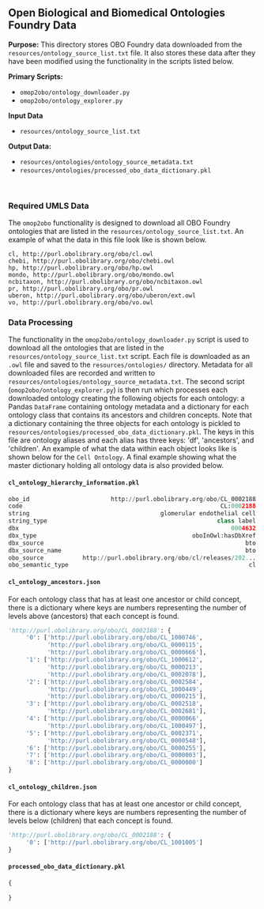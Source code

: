 
## Open Biological and Biomedical Ontologies Foundry Data  

**Purpose:** This directory stores OBO Foundry data downloaded from the `resources/ontology_source_list.txt` file. It
also stores these data after they have been modified using the functionality in the scripts listed below.

**Primary Scripts:**  
- `omop2obo/ontology_downloader.py`  
- `omop2obo/ontology_explorer.py`

**Input Data**  
- `resources/ontology_source_list.txt`

**Output Data:**  
- `resources/ontologies/ontology_source_metadata.txt`
- `resources/ontologies/processed_obo_data_dictionary.pkl`

 
<br>

### Required UMLS Data  
The `omop2obo` functionality is designed to download all OBO Foundry ontologies that are listed in the
`resources/ontology_source_list.txt`. An example of what the data in this file look like is shown below.

```text
cl, http://purl.obolibrary.org/obo/cl.owl
chebi, http://purl.obolibrary.org/obo/chebi.owl
hp, http://purl.obolibrary.org/obo/hp.owl
mondo, http://purl.obolibrary.org/obo/mondo.owl
ncbitaxon, http://purl.obolibrary.org/obo/ncbitaxon.owl
pr, http://purl.obolibrary.org/obo/pr.owl
uberon, http://purl.obolibrary.org/obo/uberon/ext.owl
vo, http://purl.obolibrary.org/obo/vo.owl
```


### Data Processing  
The functionality in the `omop2obo/ontology_downloader.py` script is used to download all the ontologies that are
listed in the `resources/ontology_source_list.txt` script. Each file is downloaded as an `.owl` file and saved to the
`resources/ontologies/` directory. Metadata for all downloaded files are recorded and written to 
`resources/ontologies/ontology_source_metadata.txt`. The second script (`omop2obo/ontology_explorer.py`) is then run
which processes each downloaded ontology creating the following objects for each ontology: a Pandas `DataFrame`
containing ontology metadata and a dictionary for each ontology class that contains its ancestors and children concepts.
Note that a dictionary containing the three objects for each ontology is pickled to `resources/ontologies/processed_obo_data_dictionary.pkl`.
The keys in this file are ontology aliases and each alias has three keys: 'df', 'ancestors', and 'children'. An example
of what the data within each object looks like is shown below for the `Cell Ontology`. A final example showing what the
master dictionary holding all ontology data is also provided below.

#### `cl_ontology_hierarchy_information.pkl`  
```python
obo_id                       http://purl.obolibrary.org/obo/CL_0002188
code                                                        CL:0002188
string                                     glomerular endothelial cell
string_type                                                class label
dbx                                                            0004632
dbx_type                                            oboInOwl:hasDbXref
dbx_source                                                         bto
dbx_source_name                                                    bto
obo_source           http://purl.obolibrary.org/obo/cl/releases/202...
obo_semantic_type                                                   cl
```

#### `cl_ontology_ancestors.json`  
For each ontology class that has at least one ancestor or child concept, there is a dictionary where keys are numbers
representing the number of levels above (ancestors) that each concept is found.

```python
'http://purl.obolibrary.org/obo/CL_0002188': {
     '0': ['http://purl.obolibrary.org/obo/CL_1000746',
           'http://purl.obolibrary.org/obo/CL_0000115',
           'http://purl.obolibrary.org/obo/CL_0000666'],
     '1': ['http://purl.obolibrary.org/obo/CL_1000612',
           'http://purl.obolibrary.org/obo/CL_0000213',
           'http://purl.obolibrary.org/obo/CL_0002078'],
     '2': ['http://purl.obolibrary.org/obo/CL_0002584',
           'http://purl.obolibrary.org/obo/CL_1000449',
           'http://purl.obolibrary.org/obo/CL_0000215'],
     '3': ['http://purl.obolibrary.org/obo/CL_0002518',
           'http://purl.obolibrary.org/obo/CL_0002681'],
     '4': ['http://purl.obolibrary.org/obo/CL_0000066',
           'http://purl.obolibrary.org/obo/CL_1000497'],
     '5': ['http://purl.obolibrary.org/obo/CL_0002371',
           'http://purl.obolibrary.org/obo/CL_0000548'],
     '6': ['http://purl.obolibrary.org/obo/CL_0000255'],
     '7': ['http://purl.obolibrary.org/obo/CL_0000003'],
     '8': ['http://purl.obolibrary.org/obo/CL_0000000']
}
```

#### `cl_ontology_children.json`  
For each ontology class that has at least one ancestor or child concept, there is a dictionary where keys are numbers
representing the number of levels below (children) that each concept is found.

```python
'http://purl.obolibrary.org/obo/CL_0002188': {
     '0': ['http://purl.obolibrary.org/obo/CL_1001005']
}
```

#### `processed_obo_data_dictionary.pkl`  
```python
{
    
}
```